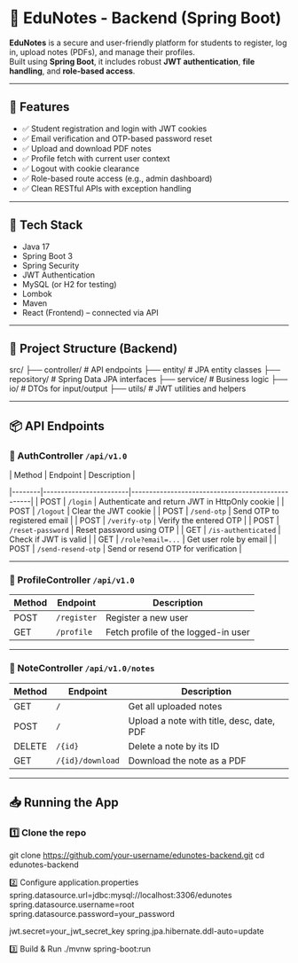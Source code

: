 # 📘 EduNotes - Backend (Spring Boot)

**EduNotes** is a secure and user-friendly platform for students to register, log in, upload notes (PDFs), and manage their profiles.  
Built using **Spring Boot**, it includes robust **JWT authentication**, **file handling**, and **role-based access**.

---

## 🚀 Features

- ✅ Student registration and login with JWT cookies  
- ✅ Email verification and OTP-based password reset  
- ✅ Upload and download PDF notes  
- ✅ Profile fetch with current user context  
- ✅ Logout with cookie clearance  
- ✅ Role-based route access (e.g., admin dashboard)  
- ✅ Clean RESTful APIs with exception handling  

---

## 🧱 Tech Stack

- Java 17  
- Spring Boot 3  
- Spring Security  
- JWT Authentication  
- MySQL (or H2 for testing)  
- Lombok  
- Maven  
- React (Frontend) – connected via API  

---

## 📁 Project Structure (Backend)

src/
├── controller/ # API endpoints
├── entity/ # JPA entity classes
├── repository/ # Spring Data JPA interfaces
├── service/ # Business logic
├── io/ # DTOs for input/output
├── utils/ # JWT utilities and helpers




---

## 📦 API Endpoints

### 🔐 AuthController `/api/v1.0`

| Method | Endpoint               | Description                                      |

|--------|------------------------|--------------------------------------------------|
| POST   | `/login`               | Authenticate and return JWT in HttpOnly cookie   |
| POST   | `/logout`              | Clear the JWT cookie                             |
| POST   | `/send-otp`            | Send OTP to registered email                     |
| POST   | `/verify-otp`          | Verify the entered OTP                           |
| POST   | `/reset-password`      | Reset password using OTP                         |
| GET    | `/is-authenticated`    | Check if JWT is valid                            |
| GET    | `/role?email=...`      | Get user role by email                           |
| POST   | `/send-resend-otp`     | Send or resend OTP for verification              |

---

### 👤 ProfileController `/api/v1.0`

| Method | Endpoint     | Description                                |
|--------|--------------|--------------------------------------------|
| POST   | `/register`  | Register a new user                        |
| GET    | `/profile`   | Fetch profile of the logged-in user       |

---

### 📄 NoteController `/api/v1.0/notes`

| Method | Endpoint              | Description                               |
|--------|-----------------------|-------------------------------------------|
| GET    | `/`                   | Get all uploaded notes                    |
| POST   | `/`                   | Upload a note with title, desc, date, PDF |
| DELETE | `/{id}`               | Delete a note by its ID                   |
| GET    | `/{id}/download`      | Download the note as a PDF                |

---

## 📥 Running the App

### 1️⃣ Clone the repo
git clone https://github.com/your-username/edunotes-backend.git
cd edunotes-backend

2️⃣ Configure application.properties
spring.datasource.url=jdbc:mysql://localhost:3306/edunotes
spring.datasource.username=root
spring.datasource.password=your_password

jwt.secret=your_jwt_secret_key
spring.jpa.hibernate.ddl-auto=update

3️⃣ Build & Run
./mvnw spring-boot:run


